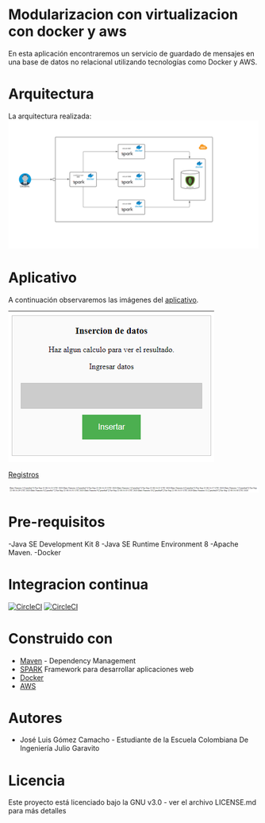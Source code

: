 # Modularizacion con virtualizacion con docker y aws

En esta aplicación encontraremos un servicio de guardado de mensajes en una base de datos no relacional utilizando tecnologías como Docker y AWS. 
# Arquitectura
La arquitectura realizada:
![](/Img/Arquitectura.png)
# Aplicativo
A continuación observaremos las imágenes del [aplicativo](http://ec2-3-83-244-7.compute-1.amazonaws.com:8080/).

![](/Img/Aplicativo.png)

[Registros](http://ec2-3-83-244-7.compute-1.amazonaws.com:8080/registros)

![](/Img/info.png)

# Pre-requisitos
  -Java SE Development Kit 8
  -Java SE Runtime Environment 8
  -Apache Maven.
  -Docker
# Integracion continua
[![CircleCI](https://circleci.com/gh/jose-gome/Web-Taller5.svg?style=svg)](https://circleci.com/gh/Web-Taller5)
[![CircleCI](https://circleci.com/gh/jose-gome/Load-Balancer-Taller5?style=svg)](https://circleci.com/gh/Load-Balancer-Taller5)
# Construido con
  - [Maven](https://maven.apache.org/) - Dependency Management
  - [SPARK](http://sparkjava.com/) Framework para desarrollar aplicaciones web
  - [Docker](https://www.docker.com/)
  - [AWS](https://aws.amazon.com/es/free/?all-free-tier.sort-by=item.additionalFields.SortRank&all-free-tier.sort-order=asc&awsf.Free%20Tier%20Categories=categories%23compute&trk=ps_a134p000003yhPDAAY&trkCampaign=acq_paid_search_brand&sc_channel=ps&sc_campaign=acquisition_LATAMO&sc_publisher=google&sc_category=mult&sc_country=LATAMO&sc_geo=LATAM&sc_outcome=Acquisition&sc_detail=amazon%20cloud%20services&sc_content=Cloud%20Compute_e&sc_matchtype=e&sc_segment=453309460936&sc_medium=ACQ-P|PS-GO|Brand|Desktop|SU|AWS|Solution|LATAMO|EN|Text&s_kwcid=AL!4422!3!453309460936!e!!g!!amazon%20cloud%20services&ef_id=Cj0KCQjwnqH7BRDdARIsACTSAduUFCe3wHlxRIYwBw1NAef7CenQVP8EScWwoqDKeQ-XU-uT9fK56uEaArXgEALw_wcB:G:s&s_kwcid=AL!4422!3!453309460936!e!!g!!amazon%20cloud%20services) 
 
# Autores
  - José Luis Gómez Camacho - Estudiante de la Escuela Colombiana De Ingeniería Julio Garavito
# Licencia
Este proyecto está licenciado bajo la GNU v3.0 - ver el archivo LICENSE.md para más detalles

